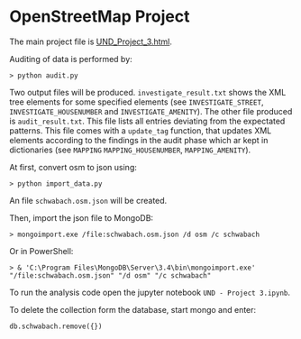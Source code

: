 # OpenStreetMap Project

The main project file is [UND_Project_3.html](https://rawgit.com/mbunse/OpenStreetMapProject/master/UND_Project_3.html).

Auditing of data is performed by: 
```
> python audit.py
```
Two output files will be produced. `investigate_result.txt` shows the XML tree elements for some specified elements (see `INVESTIGATE_STREET`, `INVESTIGATE_HOUSENUMBER` and `INVESTIGATE_AMENITY`). The other file produced is `audit_result.txt`. This file lists all entries deviating from the expectated patterns. This file comes with a `update_tag` function, that updates XML elements according to the findings in the audit phase which ar kept in dictionaries (see `MAPPING` `MAPPING_HOUSENUMBER`, `MAPPING_AMENITY`).

At first, convert osm to json using:
```
> python import_data.py
```
An file `schwabach.osm.json` will be created.

Then, import the json file to MongoDB:
```
> mongoimport.exe /file:schwabach.osm.json /d osm /c schwabach
```

Or in PowerShell:
```
> & 'C:\Program Files\MongoDB\Server\3.4\bin\mongoimport.exe' "/file:schwabach.osm.json" "/d osm" "/c schwabach"
```

To run the analysis code open the jupyter notebook `UND - Project 3.ipynb`.

To delete the collection form the database, start mongo and enter:
```
db.schwabach.remove({})
```

